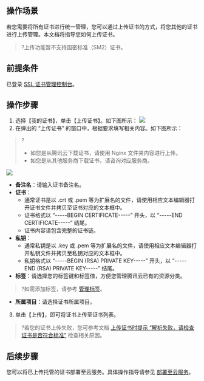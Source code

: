 ## 操作场景
若您需要将所有证书进行统一管理，您可以通过上传证书的方式，将您其他的证书进行上传管理。本文档将指导您如何上传证书。
>?上传功能暂不支持国密标准（SM2）证书。

## 前提条件
已登录 [SSL 证书管理控制台](https://console.cloud.tencent.com/ssl)。


## 操作步骤
1. 选择【我的证书】，单击【上传证书】。如下图所示：
![](https://main.qcloudimg.com/raw/1b6a4a09074bd48ddc4dbc257a9b2a27.png)
2. 在弹出的 “上传证书” 的窗口中，根据要求填写相关内容。如下图所示：
>?
>- 如您是从腾讯云下载证书，请使用 Nginx 文件夹内容进行上传。
>- 如您是从其他服务商下载证书，请咨询对应服务商。
>
![](https://main.qcloudimg.com/raw/3f00e28a5954573b3b11995108d38530.png)
 - **备注名**：请输入证书备注名。
 - **证书**：
    - 通常证书是以 .crt 或 .pem 等为扩展名的文件，请使用相应文本编辑器打开证书文件并拷贝至证书对应的文本框中。
    - 证书格式以 “-----BEGIN CERTIFICATE-----” 开头，以 “-----END CERTIFICATE-----” 结尾。
    - 证书内容请包含完整的证书链。
 - **私钥**：
    - 通常私钥是以 .key 或 .pem 等为扩展名的文件，请使用相应文本编辑器打开私钥文件并拷贝至私钥对应的文本框中。
    - 私钥格式以 “-----BEGIN (RSA) PRIVATE KEY-----” 开头，以 “-----END (RSA) PRIVATE KEY-----” 结尾。
 - **标签**：请选择您的标签键和标签值，方便您管理腾讯云已有的资源分类。
 >?如需添加标签，请参考 [管理标签](https://cloud.tencent.com/document/product/651/36480)。
 - **所属项目**：请选择证书所属项目。
3. 单击【上传】，即可将证书上传至证书列表。

>?若您的证书上传失败，您可参考文档 [上传证书时提示 “解析失败，请检查证书是否符合标准”](https://cloud.tencent.com/document/product/400/53713) 检查相关原因。
## 后续步骤
您可以将已上传托管的证书部署至云服务。具体操作指导请参见 [部署至云服务](https://cloud.tencent.com/document/product/400/6813)。
